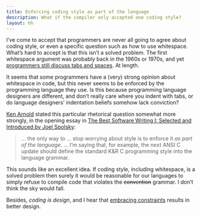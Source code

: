 ```yaml
---
title: Enforcing coding style as part of the language
description: What if the compiler only accepted one coding style?
layout: hh
---
```


I’ve come to accept that programmers are never all going to agree about coding style, or even a specific question such as how to use whitespace. What’s hard to accept is that this isn’t a solved problem. The first whitespace argument was probably back in the 1960s or 1970s, and yet [programmers still discuss tabs and spaces](http://programmers.stackexchange.com/search?q=tabs+spaces). At length.

It seems that some programmers have a (very) strong opinion about whitespace in code, but this never seems to be enforced by the programming language they use. Is this because programming language designers are different, and don’t really care where you indent with tabs, or do language designers’ indentation beliefs somehow lack conviction?

[Ken Arnold](http://en.wikipedia.org/wiki/Ken_Arnold) stated this particular rhetorical question somewhat more strongly, in the opening essay in [The Best Software Writing I: Selected and Introduced by Joel Spolsky](http://joelonsoftware.com/articles/BestSoftwareWriting.html):

> … the only way to … stop worrying about style is to enforce it _as part of the language_. … I’m saying that, for example, the next ANSI C update should define the standard K&R C programming style into the language grammar.

This sounds like an excellent idea. If coding style, including whitespace, is a solved problem then surely it would be reasonable for our languages to simply refuse to compile code that violates the ~~convention~~ grammar. I don’t think the sky would fall.

Besides, _coding is design_, and I hear that [embracing constraints](https://gettingreal.37signals.com/ch03_Embrace_Constraints.php) results in better design.
